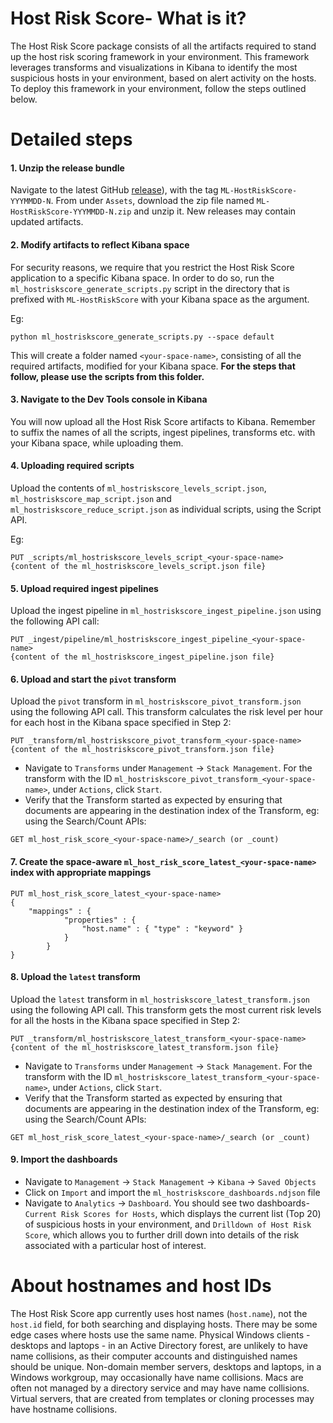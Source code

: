 # Host Risk Score- What is it?

The Host Risk Score package consists of all the artifacts required to stand up the host risk scoring framework in your environment. This framework leverages transforms and visualizations in Kibana to identify the most suspicious hosts in your environment, based on alert activity on the hosts. 
To deploy this framework in your environment, follow the steps outlined below.

# Detailed steps

#### 1. Unzip the release bundle

Navigate to the latest GitHub [release](https://github.com/elastic/detection-rules/releases)), with the tag `ML-HostRiskScore-YYYMMDD-N`. From under `Assets`, download the zip file named `ML-HostRiskScore-YYYMMDD-N.zip` and unzip it. New releases may contain updated artifacts. 

#### 2. Modify artifacts to reflect Kibana space

For security reasons, we require that you restrict the Host Risk Score application to a specific Kibana space. In order to do so, run the `ml_hostriskscore_generate_scripts.py` script in the directory that is prefixed with `ML-HostRiskScore` with your Kibana space as the argument.

Eg:

```
python ml_hostriskscore_generate_scripts.py --space default
```

This will create a folder named `<your-space-name>`, consisting of all the required artifacts, modified for your Kibana space. **For the steps that follow, please use the scripts from this folder.**

#### 3. Navigate to the Dev Tools console in Kibana

You will now upload all the Host Risk Score artifacts to Kibana. Remember to suffix the names of all the scripts, ingest pipelines, transforms etc. with your Kibana space, while uploading them. 
#### 4. Uploading required scripts

Upload the contents of `ml_hostriskscore_levels_script.json`, `ml_hostriskscore_map_script.json` and `ml_hostriskscore_reduce_script.json` as individual scripts, using the Script API.

Eg:

```
PUT _scripts/ml_hostriskscore_levels_script_<your-space-name>
{content of the ml_hostriskscore_levels_script.json file}
```

#### 5. Upload required ingest pipelines

Upload the ingest pipeline in `ml_hostriskscore_ingest_pipeline.json` using the following API call:


```
PUT _ingest/pipeline/ml_hostriskscore_ingest_pipeline_<your-space-name>
{content of the ml_hostriskscore_ingest_pipeline.json file}
```

#### 6. Upload and start the `pivot` transform

Upload the `pivot` transform in `ml_hostriskscore_pivot_transform.json` using the following API call. This transform calculates the risk level per hour for each host in the Kibana space specified in Step 2:


```
PUT _transform/ml_hostriskscore_pivot_transform_<your-space-name>
{content of the ml_hostriskscore_pivot_transform.json file}
```

* Navigate to `Transforms` under `Management` -> `Stack Management`. For the transform with the ID `ml_hostriskscore_pivot_transform_<your-space-name>`, under `Actions`, click `Start`. 
* Verify that the Transform started as expected by ensuring that documents are appearing in the destination index of the Transform, eg: using the Search/Count APIs:


```
GET ml_host_risk_score_<your-space-name>/_search (or _count)
```

#### 7. Create the space-aware `ml_host_risk_score_latest_<your-space-name>` index with appropriate mappings

```
PUT ml_host_risk_score_latest_<your-space-name>
{
    "mappings" : {
            "properties" : {
                "host.name" : { "type" : "keyword" }
            }
        }
}
```

#### 8. Upload the `latest` transform

Upload the `latest` transform in `ml_hostriskscore_latest_transform.json` using the following API call. This transform gets the most current risk levels for all the hosts in the Kibana space specified in Step 2:


```
PUT _transform/ml_hostriskscore_latest_transform_<your-space-name>
{content of the ml_hostriskscore_latest_transform.json file}
```

* Navigate to `Transforms` under `Management` -> `Stack Management`. For the transform with the ID `ml_hostriskscore_latest_transform_<your-space-name>`, under `Actions`, click `Start`. 
* Verify that the Transform started as expected by ensuring that documents are appearing in the destination index of the Transform, eg: using the Search/Count APIs:


```
GET ml_host_risk_score_latest_<your-space-name>/_search (or _count)
```

#### 9. Import the dashboards

* Navigate to `Management` -> `Stack Management` -> `Kibana` -> `Saved Objects`
* Click on `Import` and import the `ml_hostriskscore_dashboards.ndjson` file
* Navigate to `Analytics` -> `Dashboard`. You should see two dashboards- `Current Risk Scores for Hosts`, which displays the current list (Top 20) of suspicious hosts in your environment, and `Drilldown of Host Risk Score`, which allows you to further drill down into details of the risk associated with a particular host of interest.

# About hostnames and host IDs

The Host Risk Score app currently uses host names (`host.name`), not the `host.id` field, for both searching and displaying hosts. There may be some edge cases where hosts use the same name. Physical Windows clients - desktops and laptops - in an Active Directory forest, are unlikely to have name collisions, as their computer accounts and distinguished names should be unique. Non-domain member servers, desktops and laptops, in a Windows workgroup, may occasionally have name collisions. Macs are often not managed by a directory service and may have name collisions. Virtual servers, that are created from templates or cloning processes may have hostname collisions.
